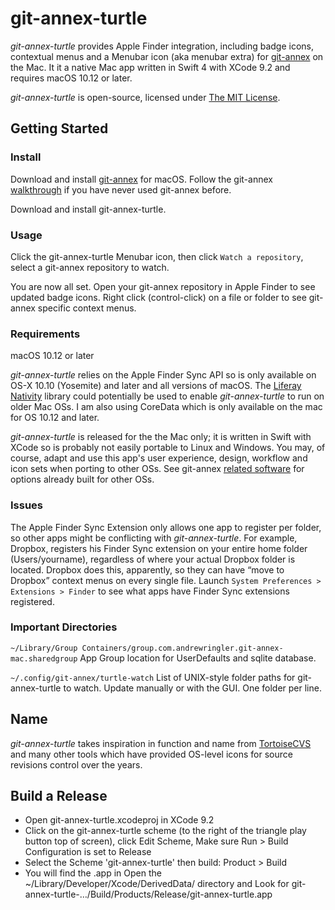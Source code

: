 # git-annex-turtle
*git-annex-turtle* provides Apple Finder integration, including badge icons, contextual menus and a Menubar icon (aka menubar extra) for [git-annex](http://git-annex.branchable.com/) on the Mac. It it a native Mac app written in Swift 4 with XCode 9.2 and requires macOS 10.12 or later.

*git-annex-turtle* is open-source, licensed under [The MIT License](https://opensource.org/licenses/MIT).

## Getting Started
### Install
Download and install [git-annex](http://git-annex.branchable.com/install/OSX/) for macOS. Follow the git-annex [walkthrough](http://git-annex.branchable.com/walkthrough/) if you have never used git-annex before.

Download and install git-annex-turtle.

### Usage
Click the git-annex-turtle Menubar icon, then click `Watch a repository`, select a git-annex repository to watch.

You are now all set. Open your git-annex repository in Apple Finder to see updated badge icons. Right click (control-click) on a file or folder to see git-annex specific context menus.

### Requirements
macOS 10.12 or later

*git-annex-turtle* relies on the Apple Finder Sync API so is only available on OS-X 10.10 (Yosemite) and later and all versions of macOS. The [Liferay Nativity](https://github.com/liferay/liferay-nativity) library could potentially be used to enable *git-annex-turtle* to run on older Mac OSs. I am also using CoreData which is only available on the mac for OS 10.12 and later.

*git-annex-turtle* is released for the the Mac only; it is written in Swift with XCode so is probably not easily portable to Linux and Windows. You may, of course, adapt and use this app's user experience, design, workflow and icon sets when porting to other OSs. See git-annex [related software](http://git-annex.branchable.com/related_software/) for options already built for other OSs.

### Issues
The Apple Finder Sync Extension only allows one app to register per folder, so other apps might be conflicting with *git-annex-turtle*. For example, Dropbox, registers his Finder Sync extension on your entire home folder (Users/yourname), regardless of where your actual Dropbox folder is located. Dropbox does this, apparently, so they can have “move to Dropbox” context menus on every single file. Launch `System Preferences > Extensions > Finder` to see what apps have Finder Sync extensions registered.

### Important Directories
`~/Library/Group Containers/group.com.andrewringler.git-annex-mac.sharedgroup`
App Group location for UserDefaults and sqlite database.

 `~/.config/git-annex/turtle-watch`
List of UNIX-style folder paths for git-annex-turtle to watch. Update manually or with the GUI. One folder per line.
 

## Name
*git-annex-turtle* takes inspiration in function and name from [TortoiseCVS](https://en.wikipedia.org/wiki/TortoiseCVS) and many other tools which have provided OS-level icons for source revisions control over the years.

## Build a Release
 * Open git-annex-turtle.xcodeproj in XCode 9.2
 * Click on the git-annex-turtle scheme (to the right of the triangle play button top of screen), click Edit Scheme, Make sure Run > Build Configuration is set to Release
 * Select the Scheme 'git-annex-turtle' then build: Product > Build 
 * You will find the .app in Open the ~/Library/Developer/Xcode/DerivedData/ directory and Look for git-annex-turtle-…/Build/Products/Release/git-annex-turtle.app
